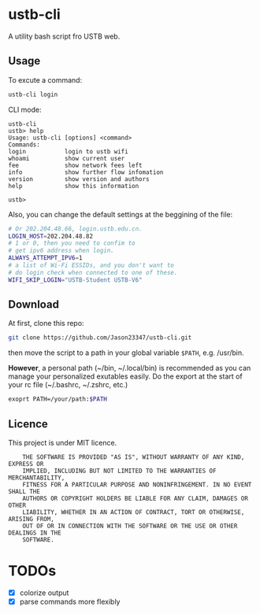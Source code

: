 # ustb-cli
A utility bash script fro USTB web.

## Usage
To excute a command:
```bash
ustb-cli login
```

CLI mode:
```
ustb-cli
ustb> help
Usage: ustb-cli [options] <command>
Commands:
login           login to ustb wifi
whoami          show current user
fee             show network fees left
info            show further flow infomation
version         show version and authors
help            show this information

ustb>
```

Also, you can change the default settings at the beggining of the file:
```bash
# Or 202.204.48.66, login.ustb.edu.cn.
LOGIN_HOST=202.204.48.82
# 1 or 0, then you need to confim to
# get ipv6 address when login.
ALWAYS_ATTEMPT_IPV6=1
# a list of Wi-Fi ESSIDs, and you don't want to
# do login check when connected to one of these.
WIFI_SKIP_LOGIN="USTB-Student USTB-V6"
```

## Download
At first, clone this repo:
```bash
git clone https://github.com/Jason23347/ustb-cli.git
```
then move the script to a path in your global variable `$PATH`, e.g. /usr/bin.

**However**, a personal path (~/bin, ~/.local/bin) is recommended as you can manage your personalized exutables easily. Do the export at the start of your rc file (~/.bashrc, ~/.zshrc, etc.)
```bash
exoprt PATH=/your/path:$PATH
```

## Licence
This project is under MIT licence.

        THE SOFTWARE IS PROVIDED "AS IS", WITHOUT WARRANTY OF ANY KIND, EXPRESS OR
        IMPLIED, INCLUDING BUT NOT LIMITED TO THE WARRANTIES OF MERCHANTABILITY,
        FITNESS FOR A PARTICULAR PURPOSE AND NONINFRINGEMENT. IN NO EVENT SHALL THE
        AUTHORS OR COPYRIGHT HOLDERS BE LIABLE FOR ANY CLAIM, DAMAGES OR OTHER
        LIABILITY, WHETHER IN AN ACTION OF CONTRACT, TORT OR OTHERWISE, ARISING FROM,
        OUT OF OR IN CONNECTION WITH THE SOFTWARE OR THE USE OR OTHER DEALINGS IN THE
        SOFTWARE.

# TODOs

- [x] colorize output
- [x] parse commands more flexibly